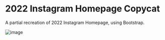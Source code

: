 # 2022 Instagram Homepage Copycat

A partial recreation of 2022 Instagram Homepage, using Bootstrap. 

![image](https://github.com/user-attachments/assets/89e4c127-d669-443d-8c07-c699b19b5550)

